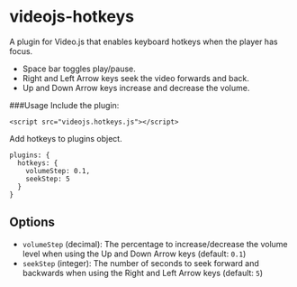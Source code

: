videojs-hotkeys
========================

A plugin for Video.js that enables keyboard hotkeys when the player has focus.
* Space bar toggles play/pause.
* Right and Left Arrow keys seek the video forwards and back.
* Up and Down Arrow keys increase and decrease the volume.

###Usage
Include the plugin:

```
<script src="videojs.hotkeys.js"></script>
```

Add hotkeys to plugins object.

    plugins: {
      hotkeys: {
        volumeStep: 0.1,
        seekStep: 5
      }
    }

## Options

- `volumeStep` (decimal): The percentage to increase/decrease the volume level when using the Up and Down Arrow keys (default: `0.1`)
- `seekStep` (integer): The number of seconds to seek forward and backwards when using the Right and Left Arrow keys (default: `5`)
